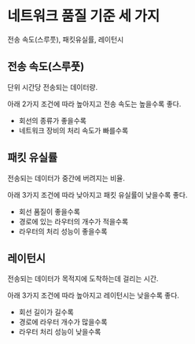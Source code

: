 # 네트워크 품질 기준 세 가지
전송 속도(스루풋), 패킷유실률, 레이턴시

## 전송 속도(스루풋)
단위 시간당 전송되는 데이터량.<br/>

아래 2가지 조건에 따라 높아지고 전송 속도는 높을수록 좋다.
* 회선의 종류가 좋을수록
* 네트워크 장비의 처리 속도가 빠를수록

## 패킷 유실률
전송되는 데이터가 중간에 버려지는 비율.<br/>

아래 3가지 조건에 따라 낮아지고 패킷 유실률이 낮을수록 좋다.
* 회선 품질이 좋을수록
* 경로에 있는 라우터의 개수가 적을수록
* 라우터의 처리 성능이 좋을수록

## 레이턴시
전송되는 데이터가 목적지에 도착하는데 걸리는 시간.<br/>

아래 3가지 조건에 따라 높아지고 레이턴시는 낮을수록 좋다.
* 회선 길이가 길수록
* 경로에 라우터 개수가 많을수록
* 라우터 처리 성능이 낮을수록

